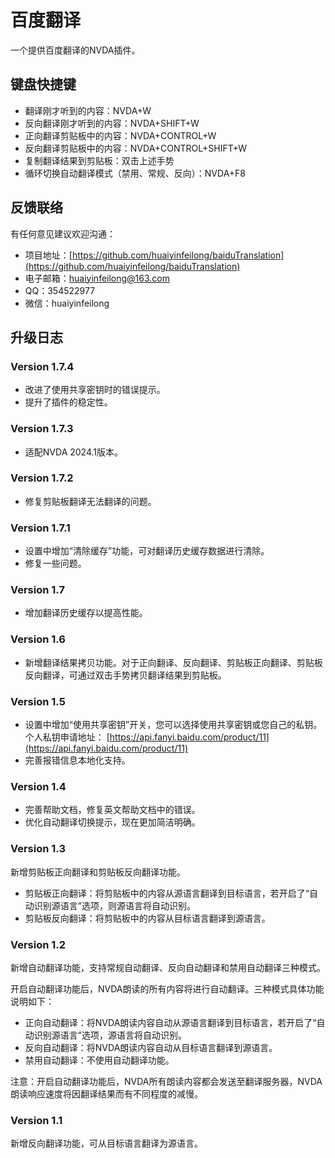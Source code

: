 # 百度翻译

一个提供百度翻译的NVDA插件。

## 键盘快捷键

* 翻译刚才听到的内容：NVDA+W
* 反向翻译刚才听到的内容：NVDA+SHIFT+W
* 正向翻译剪贴板中的内容：NVDA+CONTROL+W
* 反向翻译剪贴板中的内容：NVDA+CONTROL+SHIFT+W
* 复制翻译结果到剪贴板：双击上述手势
* 循环切换自动翻译模式（禁用、常规、反向）：NVDA+F8

## 反馈联络

有任何意见建议欢迎沟通：

* 项目地址：[https://github.com/huaiyinfeilong/baiduTranslation](https://github.com/huaiyinfeilong/baiduTranslation)
* 电子邮箱：huaiyinfeilong@163.com
* QQ：354522977
* 微信：huaiyinfeilong

## 升级日志

### Version 1.7.4

- 改进了使用共享密钥时的错误提示。
- 提升了插件的稳定性。

### Version 1.7.3

* 适配NVDA 2024.1版本。

### Version 1.7.2

* 修复剪贴板翻译无法翻译的问题。

### Version 1.7.1

* 设置中增加“清除缓存”功能，可对翻译历史缓存数据进行清除。
* 修复一些问题。

### Version 1.7

* 增加翻译历史缓存以提高性能。

### Version 1.6

* 新增翻译结果拷贝功能。对于正向翻译、反向翻译、剪贴板正向翻译、剪贴板反向翻译，可通过双击手势拷贝翻译结果到剪贴板。

### Version 1.5

* 设置中增加“使用共享密钥”开关，您可以选择使用共享密钥或您自己的私钥。个人私钥申请地址：
[https://api.fanyi.baidu.com/product/11](https://api.fanyi.baidu.com/product/11)
* 完善报错信息本地化支持。

### Version 1.4

* 完善帮助文档，修复英文帮助文档中的错误。
* 优化自动翻译切换提示，现在更加简洁明确。

### Version 1.3

新增剪贴板正向翻译和剪贴板反向翻译功能。

* 剪贴板正向翻译：将剪贴板中的内容从源语言翻译到目标语言，若开启了“自动识别源语言”选项，则源语言将自动识别。
* 剪贴板反向翻译：将剪贴板中的内容从目标语言翻译到源语言。

### Version 1.2

新增自动翻译功能，支持常规自动翻译、反向自动翻译和禁用自动翻译三种模式。

开启自动翻译功能后，NVDA朗读的所有内容将进行自动翻译。三种模式具体功能说明如下：

* 正向自动翻译：将NVDA朗读内容自动从源语言翻译到目标语言，若开启了“自动识别源语言”选项，源语言将自动识别。
* 反向自动翻译：将NVDA朗读内容自动从目标语言翻译到源语言。
* 禁用自动翻译：不使用自动翻译功能。

注意：开启自动翻译功能后，NVDA所有朗读内容都会发送至翻译服务器，NVDA朗读响应速度将因翻译结果而有不同程度的减慢。

### Version 1.1

新增反向翻译功能，可从目标语言翻译为源语言。
